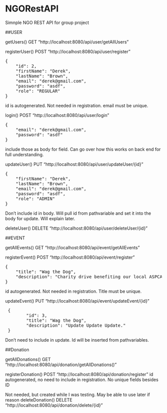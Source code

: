 # NGORestAPI
Simnple NGO REST API for group project

##USER

getUsers() GET
“http://localhost:8080/api/user/getAllUsers”

registerUser() POST
“http://localhost:8080/api/user/register”
<pre>
{
    "id": 2,
    "firstName": "Derek",
    "lastName": "Brown",
    "email": "derek@gmail.com",
    "password": "asdf",
    "role": "REGULAR"
}
</pre>
id is autogenerated. Not needed in registration. email must be unique.

login() POST
“http://localhost:8080/api/user/login”
<pre>
{
    "email": "derek@gmail.com",
    "password": "asdf"
}
</pre>
include those as body for field. Can go over how this works on back end for full understanding.

updateUser() PUT
“http://localhost:8080/api/user/updateUser/{id}”
<pre>
{
    "firstName": "Derek",
    "lastName": "Brown",
    "email": "derek@gmail.com",
    "password": "asdf",
    "role": "ADMIN"
}
</pre>
Don’t include id in body. Will pull id from pathvariable and set it into the body for update. Will explain later.

deleteUser() DELETE
“http://localhost:8080/api/user/deleteUser/{id}”

##EVENT

getAllEvents() GET
“http://localhost:8080/api/event/getAllEvents”
 
registerEvent() POST
“http://localhost:8080/api/event/register”
<pre>
{
    "title": "Wag the Dog",
    "description": "Charity drive benefiting our local ASPCA organization. All donations will help in mainintaining shelters and providing comprehensive care to animals in need."
}
</pre>
id autogenerated. Not needed in registration. Title must be unique. 

updateEvent() PUT
“http://localhost:8080/api/event/updateEvent/{id}”
<pre>
 {
        "id": 3,
        "title": "Wag the Dog",
        "description": "Update Update Update."
 }
</pre>
Don’t need to include in update. Id will be inserted from pathvariables.

##Donation

getAllDonations() GET
“http://localhost:8080/api/donation/getAllDonations()”

registerDonation() POST
“http://localhost:8080/api/donation/register”
id autogenerated, no need to include in registration. No unique fields besides ID

Not needed, but created while I was testing. May be able to use later if reason
deleteDonation() DELETE
“http://localhost:8080/api/donation/delete/{id}”
